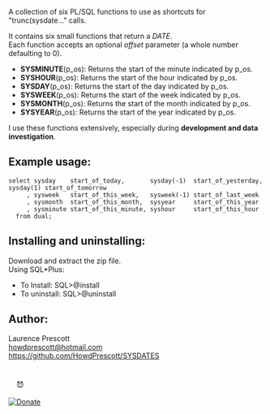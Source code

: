 A collection of six PL/SQL functions to use as shortcuts for "trunc(sysdate..." calls.

It contains six small functions that return a *DATE*.<br>
Each function accepts an optional *offset* parameter (a whole number defaulting to 0).
 - **SYSMINUTE**(p_os): Returns the start of the minute indicated by p_os.<br>
 - **SYSHOUR**(p_os):   Returns the start of the hour   indicated by p_os.<br>
 - **SYSDAY**(p_os):    Returns the start of the day    indicated by p_os.<br>
 - **SYSWEEK**(p_os):   Returns the start of the week   indicated by p_os.<br>
 - **SYSMONTH**(p_os):  Returns the start of the month  indicated by p_os.<br>
 - **SYSYEAR**(p_os):   Returns the start of the year   indicated by p_os.<br>

I use these functions extensively, especially during **development and data investigation**.

## Example usage:

```plsql
select sysday    start_of_today,       sysday(-1)  start_of_yesterday, sysday(1) start_of_tomorrow
     , sysweek   start_of_this_week,   sysweek(-1) start_of_last_week
     , sysmonth  start_of_this_month,  sysyear     start_of_this_year
     , sysminute start_of_this_minute, syshour     start_of_this_hour
  from dual;
```

## Installing and uninstalling:

Download and extract the zip file.<br>
Using SQL*Plus:<br>
  - To Install:   SQL>@install<br>
  - To uninstall: SQL>@uninstall<br>


## Author:

Laurence Prescott<br>
howdprescott@hotmail.com<br>
https://github.com/HowdPrescott/SYSDATES<br>

#
&nbsp;&nbsp;&nbsp;&nbsp;:smiling_imp:<br><br>
[![Donate](https://www.paypalobjects.com/en_AU/i/btn/btn_donateCC_LG.gif)](https://www.paypal.com/cgi-bin/webscr?cmd=_donations&business=98KZQ5FSKWRTC&lc=AU&item_name=LobOverDBLink&item_number=LODB_1&currency_code=AUD&bn=PP%2dDonationsBF%3abtn_donateCC_LG%2egif%3aNonHosted)

#
